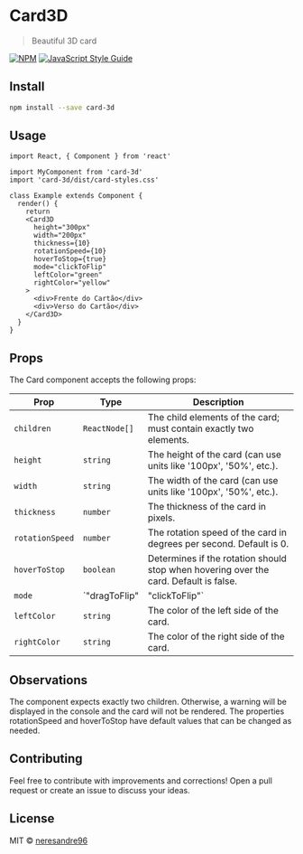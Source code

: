 # Card3D

> Beautiful 3D card

[![NPM](https://img.shields.io/npm/v/card-3d.svg)](https://www.npmjs.com/package/card-3d) [![JavaScript Style Guide](https://img.shields.io/badge/code_style-standard-brightgreen.svg)](https://standardjs.com)

## Install

```bash
npm install --save card-3d
```

## Usage

```tsx
import React, { Component } from 'react'

import MyComponent from 'card-3d'
import 'card-3d/dist/card-styles.css'

class Example extends Component {
  render() {
    return 
    <Card3D
      height="300px"
      width="200px"
      thickness={10}
      rotationSpeed={10}
      hoverToStop={true}
      mode="clickToFlip"
      leftColor="green"
      rightColor="yellow"
    >
      <div>Frente do Cartão</div>
      <div>Verso do Cartão</div>
    </Card3D>
  }
}
```
## Props

The Card component accepts the following props:

| Prop            | Type                                   | Description                                                                                      |
|-----------------|----------------------------------------|--------------------------------------------------------------------------------------------------|
| `children`      | `ReactNode[]`                         | The child elements of the card; must contain exactly two elements.                             |
| `height`        | `string`                              | The height of the card (can use units like '100px', '50%', etc.).                             |
| `width`         | `string`                              | The width of the card (can use units like '100px', '50%', etc.).                             |
| `thickness`     | `number`                              | The thickness of the card in pixels.                                                           |
| `rotationSpeed` | `number`                              | The rotation speed of the card in degrees per second. Default is 0.                            |
| `hoverToStop`   | `boolean`                             | Determines if the rotation should stop when hovering over the card. Default is false.          |
| `mode`          | `"dragToFlip" | "clickToFlip"`      | The interaction mode for flipping the card.                                                    |
| `leftColor`     | `string`                              | The color of the left side of the card.                                                        |
| `rightColor`    | `string`                              | The color of the right side of the card.                                                       |


## Observations

The component expects exactly two children. Otherwise, a warning will be displayed in the console and the card will not be rendered.
The properties rotationSpeed and hoverToStop have default values that can be changed as needed.

## Contributing
Feel free to contribute with improvements and corrections! Open a pull request or create an issue to discuss your ideas.

## License

MIT © [neresandre96](https://github.com/neresandre96)

